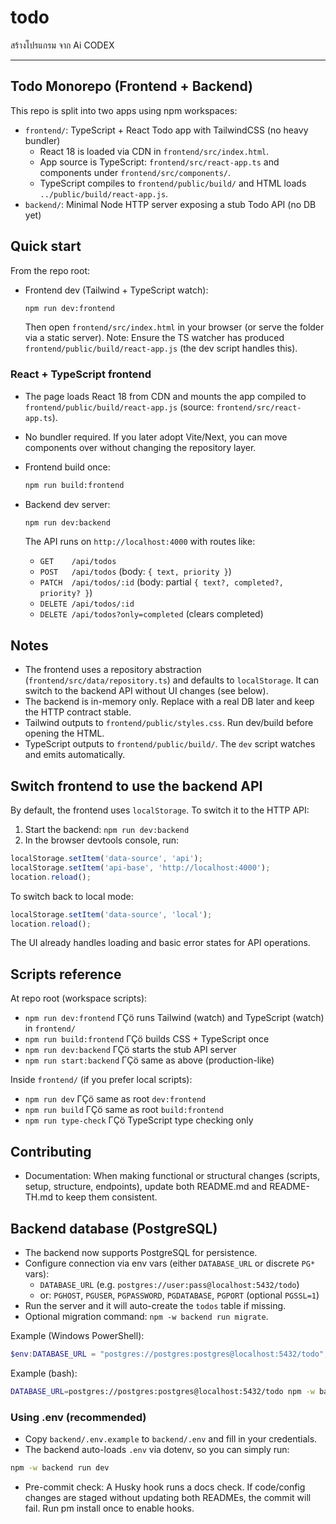 ﻿# todo
สร้างโปรแกรม จาก Ai CODEX

---

## Todo Monorepo (Frontend + Backend)

This repo is split into two apps using npm workspaces:

- `frontend/`: TypeScript + React Todo app with TailwindCSS (no heavy bundler)
  - React 18 is loaded via CDN in `frontend/src/index.html`.
  - App source is TypeScript: `frontend/src/react-app.ts` and components under `frontend/src/components/`.
  - TypeScript compiles to `frontend/public/build/` and HTML loads `../public/build/react-app.js`.
- `backend/`: Minimal Node HTTP server exposing a stub Todo API (no DB yet)

## Quick start

From the repo root:

- Frontend dev (Tailwind + TypeScript watch):

  ```bash
  npm run dev:frontend
  ```

  Then open `frontend/src/index.html` in your browser (or serve the folder via a static server).
  Note: Ensure the TS watcher has produced `frontend/public/build/react-app.js` (the dev script handles this).

### React + TypeScript frontend

- The page loads React 18 from CDN and mounts the app compiled to `frontend/public/build/react-app.js` (source: `frontend/src/react-app.ts`).
- No bundler required. If you later adopt Vite/Next, you can move components over without changing the repository layer.

- Frontend build once:

  ```bash
  npm run build:frontend
  ```

- Backend dev server:

  ```bash
  npm run dev:backend
  ```

  The API runs on `http://localhost:4000` with routes like:

  - `GET    /api/todos`
  - `POST   /api/todos`        (body: `{ text, priority }`)
  - `PATCH  /api/todos/:id`    (body: partial `{ text?, completed?, priority? }`)
  - `DELETE /api/todos/:id`
  - `DELETE /api/todos?only=completed` (clears completed)

## Notes

- The frontend uses a repository abstraction (`frontend/src/data/repository.ts`) and defaults to `localStorage`. It can switch to the backend API without UI changes (see below).
- The backend is in-memory only. Replace with a real DB later and keep the HTTP contract stable.
- Tailwind outputs to `frontend/public/styles.css`. Run dev/build before opening the HTML.
 - TypeScript outputs to `frontend/public/build/`. The `dev` script watches and emits automatically.

## Switch frontend to use the backend API

By default, the frontend uses `localStorage`. To switch it to the HTTP API:

1) Start the backend: `npm run dev:backend`
2) In the browser devtools console, run:

```js
localStorage.setItem('data-source', 'api');
localStorage.setItem('api-base', 'http://localhost:4000');
location.reload();
```

To switch back to local mode:

```js
localStorage.setItem('data-source', 'local');
location.reload();
```

The UI already handles loading and basic error states for API operations.

## Scripts reference

At repo root (workspace scripts):

- `npm run dev:frontend` ΓÇö runs Tailwind (watch) and TypeScript (watch) in `frontend/`
- `npm run build:frontend` ΓÇö builds CSS + TypeScript once
- `npm run dev:backend` ΓÇö starts the stub API server
- `npm run start:backend` ΓÇö same as above (production-like)

Inside `frontend/` (if you prefer local scripts):

- `npm run dev` ΓÇö same as root `dev:frontend`
- `npm run build` ΓÇö same as root `build:frontend`
- `npm run type-check` ΓÇö TypeScript type checking only


## Contributing

- Documentation: When making functional or structural changes (scripts, setup, structure, endpoints), update both README.md and README-TH.md to keep them consistent.
## Backend database (PostgreSQL)

- The backend now supports PostgreSQL for persistence.
- Configure connection via env vars (either `DATABASE_URL` or discrete `PG*` vars):
  - `DATABASE_URL` (e.g. `postgres://user:pass@localhost:5432/todo`)
  - or: `PGHOST`, `PGUSER`, `PGPASSWORD`, `PGDATABASE`, `PGPORT` (optional `PGSSL=1`)
- Run the server and it will auto-create the `todos` table if missing.
- Optional migration command: `npm -w backend run migrate`.

Example (Windows PowerShell):

```powershell
$env:DATABASE_URL = "postgres://postgres:postgres@localhost:5432/todo"; npm -w backend run dev
```

Example (bash):

```bash
DATABASE_URL=postgres://postgres:postgres@localhost:5432/todo npm -w backend run dev
```

### Using .env (recommended)

- Copy `backend/.env.example` to `backend/.env` and fill in your credentials.
- The backend auto-loads `.env` via dotenv, so you can simply run:

```bash
npm -w backend run dev
```


- Pre-commit check: A Husky hook runs a docs check. If code/config changes are staged without updating both READMEs, the commit will fail. Run 
pm install once to enable hooks.

